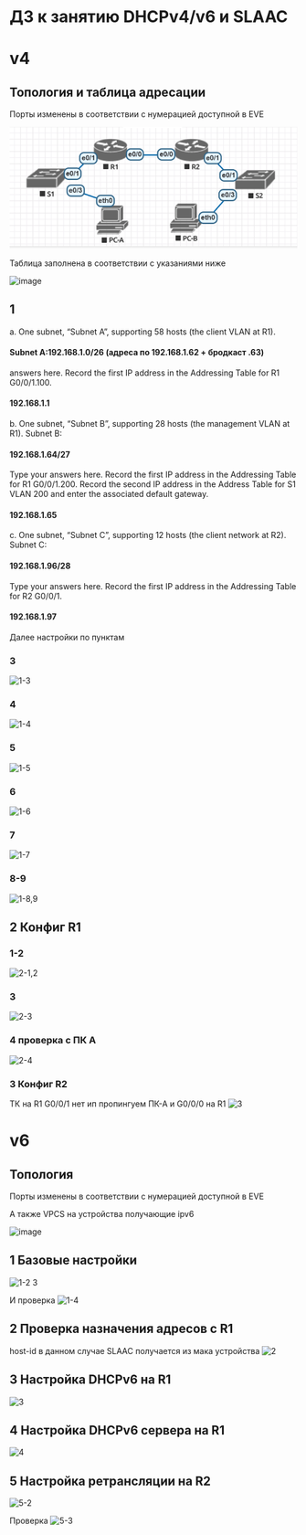 # ДЗ к занятию DHCPv4/v6 и SLAAC

# v4
## Топология и таблица адресации
Порты изменены в соответствии с нумерацией доступной в EVE

![alt text](image.png)

Таблица заполнена в соответствии с указаниями ниже

![image](https://github.com/user-attachments/assets/d4ba6063-bdf6-4b88-99c9-5015755c3785)

## 1

a.	One subnet, “Subnet A”, supporting 58 hosts (the client VLAN at R1).
#### Subnet A:192.168.1.0/26 (адреса по 192.168.1.62 + бродкаст .63)
answers here.
Record the first IP address in the Addressing Table for R1 G0/0/1.100. 
#### 192.168.1.1

b.	One subnet, “Subnet B”, supporting 28 hosts (the management VLAN at R1). 
Subnet B: 
#### 192.168.1.64/27 
Type your answers here.
Record the first IP address in the Addressing Table for R1 G0/0/1.200. Record the second IP address in the Address Table for S1 VLAN 200 and enter the associated default gateway.
#### 192.168.1.65

c.	One subnet, “Subnet C”, supporting 12 hosts (the client network at R2).
Subnet C: 
#### 192.168.1.96/28
Type your answers here.
Record the first IP address in the Addressing Table for R2 G0/0/1.
#### 192.168.1.97




Далее настройки по пунктам

### 3
![1-3](https://github.com/user-attachments/assets/ffe084d5-55c1-4f01-b823-6200c2529c54)

### 4
![1-4](https://github.com/user-attachments/assets/73f37ac7-1e2a-457d-a47e-5c322ce70d84)

### 5
![1-5](https://github.com/user-attachments/assets/bf5fa14d-a8ea-48ad-9147-667f6416aaf3)

### 6
![1-6](https://github.com/user-attachments/assets/c09b99df-936e-4ec0-a697-78914a9c2fb9)

### 7
![1-7](https://github.com/user-attachments/assets/97313e1e-e9f2-42ca-ac69-81a17433d97c)

### 8-9
![1-8,9](https://github.com/user-attachments/assets/a1d78cbb-fc66-48a0-876b-7bb1fd4319e6)

## 2 Конфиг R1
### 1-2
![2-1,2](https://github.com/user-attachments/assets/a2021472-98bb-49f4-856c-80e8dc9cfead)

### 3
![2-3](https://github.com/user-attachments/assets/a38f8ed7-e8de-4e8c-b234-1545a7baee76)

### 4 проверка с ПК А
![2-4](https://github.com/user-attachments/assets/3cedcde7-61b5-4d9f-a25d-dcb21a119087)


### 3 Конфиг R2

ТК на R1 G0/0/1 нет ип пропингуем ПК-А и G0/0/0 на R1
![3](https://github.com/user-attachments/assets/70894b02-7e61-4ccd-88c6-69929ba6267d)



# v6
## Топология 
Порты изменены в соответствии с нумерацией доступной в EVE

А также VPCS на устройства получающие ipv6

![image](https://github.com/user-attachments/assets/a01b31b7-67ed-4a83-b335-2e356a07647b)

## 1 Базовые настройки 
![1-2 3](https://github.com/user-attachments/assets/0c6a0fac-c357-466d-b2c1-67e78f99e9d3)

И проверка
![1-4](https://github.com/user-attachments/assets/877edd87-f6c9-47e0-9355-22e010c8802c)


## 2 Проверка назначения адресов с R1
host-id в данном случае SLAAC получается из мака устройства
![2](https://github.com/user-attachments/assets/6584fa5b-13c4-46ac-b97f-b9815c78c3ab)


## 3 Настройка DHCPv6 на R1
![3](https://github.com/user-attachments/assets/a49838d3-9126-4e49-8473-c42bf3e64c55)

## 4 Настройка DHCPv6 сервера на R1
![4](https://github.com/user-attachments/assets/a00dd2ee-2cc7-4059-a0aa-15db59392b58)

## 5 Настройка ретрансляции на R2 
![5-2](https://github.com/user-attachments/assets/02bd0480-efa7-4ddb-8bb3-04442f957442)

Проверка
![5-3](https://github.com/user-attachments/assets/851bd442-e9f1-4492-bcd9-4827231feb11)


